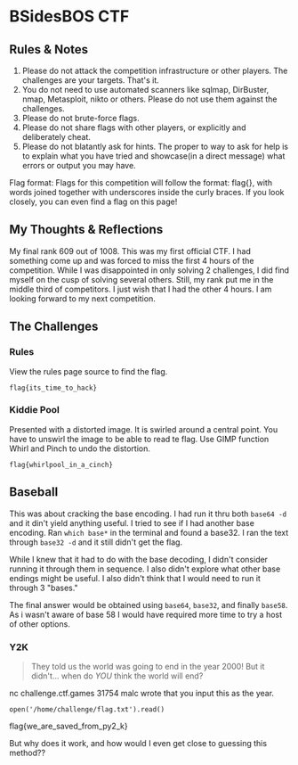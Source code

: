 # BSidesBOS CTF

## Rules & Notes

1.  Please do not attack the competition infrastructure or other players. The challenges are your targets. That's it.
2.  You do not need to use automated scanners like sqlmap, DirBuster, nmap, Metasploit, nikto or others. Please do not use them against the challenges.
3.  Please do not brute-force flags.
4.  Please do not share flags with other players, or explicitly and deliberately cheat. 
5.  Please do not blatantly ask for hints. The proper to way to ask for help is to explain what you have tried and showcase(in a direct message) what errors or output you may have. 

Flag format: Flags for this competition will follow the format: flag{}, with words joined together with underscores inside the curly braces. If you look closely, you can even find a flag on this page!


## My Thoughts & Reflections
My final rank 609 out of 1008. This was my first official CTF. I had something come up and was forced to miss the first 4 hours of the competition. While I was disappointed in only solving 2 challenges, I did find myself on the cusp of solving several others. Still, my rank put me in the middle third of competitors. I just wish that I had the other 4 hours. I am looking forward to my next competition. 


## The Challenges 

### Rules
View the rules page source to find the flag. 
```
flag{its_time_to_hack}
```


### Kiddie Pool
Presented with a distorted image. It is swirled around a central point. You have to unswirl the image to be able to read te flag. Use GIMP function Whirl and Pinch to undo the distortion. 
```
flag{whirlpool_in_a_cinch}
```


## Baseball
This was about cracking the base encoding. I had run it thru both `base64 -d` and it din't yield anything useful. I tried to see if I had another base encoding. Ran `which base*` in the terminal and found a base32. I ran the text through `base32 -d` and it still didn't get the flag. 

While I knew that it had to do with the base decoding, I didn't consider running it through them in sequence. I also didn't explore what other base endings might be useful. I also didn't think that I would need to run it through 3 "bases."

The final answer would be obtained using `base64`, `base32`, and finally `base58`. As i wasn't aware of base 58 I would have required more time to try a host of other options. 


### Y2K
> They told us the world was going to end in the year 2000! But it didn't... when do *YOU* think the world will end?
 

nc challenge.ctf.games 31754
malc wrote that you input this as the year. 
```
open('/home/challenge/flag.txt').read()
```
flag{we_are_saved_from_py2_k}

But why does it work, and how would I even get close to guessing this method??

